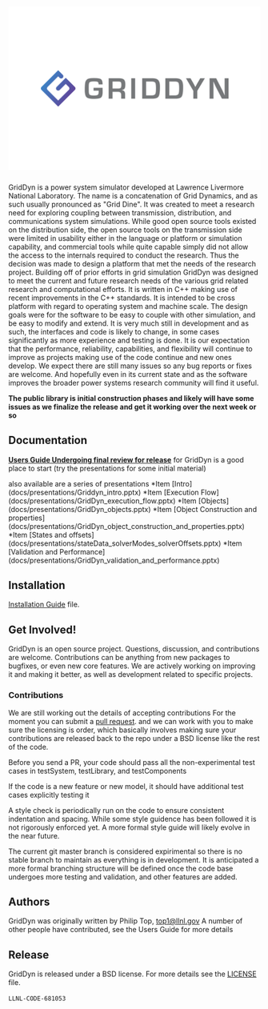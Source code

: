 ![image](docs/images/GridDyn_FullColor.png "GridDyn")
============

GridDyn is a power system simulator developed at Lawrence Livermore National Laboratory. The name is a concatenation of Grid Dynamics, and as such usually pronounced as "Grid Dine". It was created to meet a research need for exploring coupling between transmission, distribution, and communications system simulations.  While good open source tools existed on the distribution side,  the open source tools on the transmission side were limited in usability either in the language or platform or simulation capability, and commercial tools while quite capable simply did not allow the access to the internals required to conduct the research.    Thus the decision was made to design a platform that met the needs of the research project.  Building off of prior efforts in grid simulation GridDyn was designed to meet the current and future research needs of the various grid related research and computational efforts.  It is written in C++ making use of recent improvements in the C++ standards.  It is intended to be cross platform with regard to operating system and machine scale.  The design goals were for the software to be easy to couple with other simulation, and be easy to modify and extend.  It is very much still in development and as such, the interfaces and code is likely to change, in some cases significantly as more experience and testing is done.   It is our expectation that the performance, reliability, capabilities, and flexibility will continue to improve as projects making use of the code continue and new ones develop.  We expect there are still many issues so any bug reports or fixes are welcome.    And hopefully even in its current state and as the software improves the broader power systems research community will find it useful.

**The public library is initial construction phases and likely will have some issues as we finalize the release and get it working over the next week or so**

Documentation
----------------

[**Users Guide Undergoing final review for release**](docs/gridDynUsersGuide.pdf) for GridDyn is a good place to start (try the presentations for some initial material)

also available are a series of presentations
*Item [Intro] (docs/presentations/Griddyn_intro.pptx)
*Item [Execution Flow] (docs/presentations/GridDyn_execution_flow.pptx)
*Item [Objects] (docs/presentations/GridDyn_objects.pptx)
*Item [Object Construction and properties] (docs/presentations/GridDyn_object_construction_and_properties.pptx)
*Item [States and offsets] (docs/presentations/stateData_solverModes_solverOffsets.pptx)
*Item [Validation and Performance] (docs/presentations/GridDyn_validation_and_performance.pptx)

Installation
------------------------
[Installation Guide](install.md) file.

Get Involved!
------------------------

GridDyn is an open source project.  Questions, discussion, and
contributions are welcome. Contributions can be anything from new
packages to bugfixes, or even new core features.  We are actively working on improving it and 
making it better, as well as development related to specific projects.  

### Contributions

We are still working out the details of accepting contributions
For the moment you can submit a
[pull request](https://help.github.com/articles/using-pull-requests/).
and we can work with you to make sure the licensing is order, which basically involves making sure your contributions are released back to the repo under a BSD license like the rest of the code.  

Before you send a PR, your code should pass all the non-experimental test cases in testSystem, testLibrary, and testComponents

If the code is a new feature or new model, it should have additional test cases explicitly testing it

A style check is periodically run on the code to ensure consistent indentation and spacing.   While some style guidence has been followed it is not rigorously enforced yet.
A more formal style guide will likely evolve in the near future.  

The current git master branch is considered expirimental so there is no stable branch to maintain as everything is in development.  It is anticipated a more formal branching structure will be defined once the code base undergoes more testing and validation, and other features are added.  


Authors
----------------
GridDyn was originally written by Philip Top, top1@llnl.gov
A number of other people have contributed, see the Users Guide for more details


Release
----------------
GridDyn is released under a BSD license.  For more details see the
[LICENSE](LICENSE) file.

``LLNL-CODE-681053``
